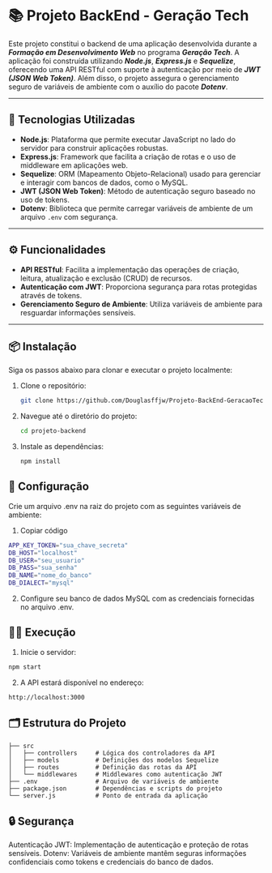 # 📚 Projeto BackEnd - Geração Tech

Este projeto constitui o backend de uma aplicação desenvolvida durante a **_Formação em Desenvolvimento Web_** no programa **_Geração Tech_**. A aplicação foi construída utilizando **_Node.js_**, **_Express.js_** e **_Sequelize_**, oferecendo uma API RESTful com suporte à autenticação por meio de **_JWT (JSON Web Token)_**. Além disso, o projeto assegura o gerenciamento seguro de variáveis de ambiente com o auxílio do pacote **_Dotenv_**.

---

## 🚀 Tecnologias Utilizadas

- **Node.js**: Plataforma que permite executar JavaScript no lado do servidor para construir aplicações robustas.  
- **Express.js**: Framework que facilita a criação de rotas e o uso de middleware em aplicações web.  
- **Sequelize**: ORM (Mapeamento Objeto-Relacional) usado para gerenciar e interagir com bancos de dados, como o MySQL.  
- **JWT (JSON Web Token)**: Método de autenticação seguro baseado no uso de tokens.  
- **Dotenv**: Biblioteca que permite carregar variáveis de ambiente de um arquivo `.env` com segurança.  

---

## ⚙️ Funcionalidades

- **API RESTful**: Facilita a implementação das operações de criação, leitura, atualização e exclusão (CRUD) de recursos.  
- **Autenticação com JWT**: Proporciona segurança para rotas protegidas através de tokens.  
- **Gerenciamento Seguro de Ambiente**: Utiliza variáveis de ambiente para resguardar informações sensíveis.  

---

## 📦 Instalação

Siga os passos abaixo para clonar e executar o projeto localmente:

1. Clone o repositório:
   
   ```bash
   git clone https://github.com/Douglasffjw/Projeto-BackEnd-GeracaoTech.git
   ```

2. Navegue até o diretório do projeto:

   ```bash
   cd projeto-backend
   ```

3. Instale as dependências:

   ```bash
   npm install
   ```

## 🔧 Configuração

Crie um arquivo .env na raiz do projeto com as seguintes variáveis de ambiente:

1. Copiar código

```bash
APP_KEY_TOKEN="sua_chave_secreta"
DB_HOST="localhost"
DB_USER="seu_usuario"
DB_PASS="sua_senha"
DB_NAME="nome_do_banco"
DB_DIALECT="mysql"
```

2. Configure seu banco de dados MySQL com as credenciais fornecidas no arquivo .env.

## 🏃‍♂️ Execução

1. Inicie o servidor:

```bash
npm start
```
2. A API estará disponível no endereço:

```arduino
http://localhost:3000
```

## 🗂️ Estrutura do Projeto

```plaintext
├── src
│   ├── controllers     # Lógica dos controladores da API
│   ├── models          # Definições dos modelos Sequelize
│   ├── routes          # Definição das rotas da API
│   └── middlewares     # Middlewares como autenticação JWT
├── .env                # Arquivo de variáveis de ambiente
├── package.json        # Dependências e scripts do projeto
└── server.js           # Ponto de entrada da aplicação
```

## 🔒 Segurança

Autenticação JWT: Implementação de autenticação e proteção de rotas sensíveis.
Dotenv: Variáveis de ambiente mantêm seguras informações confidenciais como tokens e credenciais do banco de dados.

